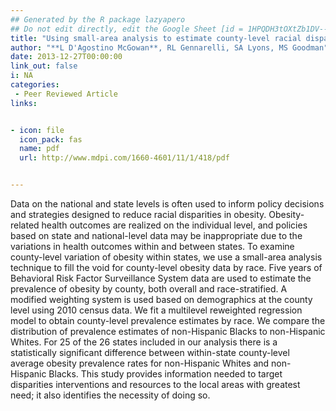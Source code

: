 ```yaml
---
## Generated by the R package lazyapero
## Do not edit directly, edit the Google Sheet [id = 1HPQDH3tOXtZb1DV--8wR9CKAzUz5aywWc2vM3OQ5SrU]
title: "Using small-area analysis to estimate county-level racial disparities in obesity demonstrating the necessity of targeted interventions"
author: "**L D'Agostino McGowan**, RL Gennarelli, SA Lyons, MS Goodman"
date: 2013-12-27T00:00:00
link_out: false
i: NA
categories:
 - Peer Reviewed Article
links:


- icon: file
  icon_pack: fas
  name: pdf
  url: http://www.mdpi.com/1660-4601/11/1/418/pdf


---
```


Data on the national and state levels is often used to inform policy decisions and strategies designed to reduce racial disparities in obesity. Obesity-related health outcomes are realized on the individual level, and policies based on state and national-level data may be inappropriate due to the variations in health outcomes within and between states. To examine county-level variation of obesity within states, we use a small-area analysis technique to fill the void for county-level obesity data by race. Five years of Behavioral Risk Factor Surveillance System data are used to estimate the prevalence of obesity by county, both overall and race-stratified. A modified weighting system is used based on demographics at the county level using 2010 census data. We fit a multilevel reweighted regression model to obtain county-level prevalence estimates by race. We compare the distribution of prevalence estimates of non-Hispanic Blacks to non-Hispanic Whites. For 25 of the 26 states included in our analysis there is a statistically significant difference between within-state county-level average obesity prevalence rates for non-Hispanic Whites and non-Hispanic Blacks. This study provides information needed to target disparities interventions and resources to the local areas with greatest need; it also identifies the necessity of doing so.

